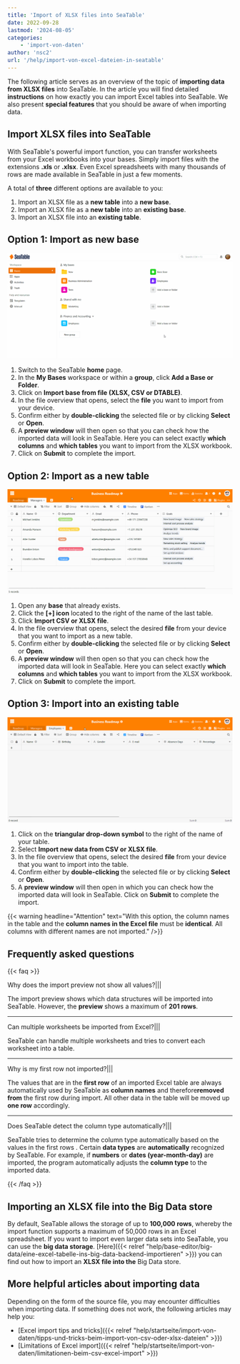 ```yaml
---
title: 'Import of XLSX files into SeaTable'
date: 2022-09-28
lastmod: '2024-08-05'
categories:
    - 'import-von-daten'
author: 'nsc2'
url: '/help/import-von-excel-dateien-in-seatable'
---
```


The following article serves as an overview of the topic of **importing data from XLSX files** into SeaTable. In the article you will find detailed **instructions** on how exactly you can import Excel tables into SeaTable. We also present **special features** that you should be aware of when importing data.

## Import XLSX files into SeaTable

With SeaTable's powerful import function, you can transfer worksheets from your Excel workbooks into your bases. Simply import files with the extensions **.xls** or **.xlsx**. Even Excel spreadsheets with many thousands of rows are made available in SeaTable in just a few moments.

A total of **three** different options are available to you:

1. Import an XLSX file as a **new table** into a **new base**.
2. Import an XLSX file as a **new table** into an **existing base**.
3. Import an XLSX file into an **existing table**.

## Option 1: Import as new base

![Importing an Excel file as a new base](images/Import-einer-Excel-Datei-als-neue-Base.gif)

1. Switch to the SeaTable **home** page.
2. In the **My Bases** workspace or within a **group**, click **Add a Base or Folder**.
3. Click on **Import base from file (XLSX, CSV or DTABLE)**.
4. In the file overview that opens, select the **file** you want to import from your device.
5. Confirm either by **double-clicking** the selected file or by clicking **Select** or **Open**.
6. A **preview window** will then open so that you can check how the imported data will look in SeaTable. Here you can select exactly **which columns** and **which tables** you want to import from the XLSX workbook.
7. Click on **Submit** to complete the import.

## Option 2: Import as a new table

![Importing an Excel file as a new table](images/Import-einer-Excel-Datei-als-neue-Tabelle.gif)

1. Open any **base** that already exists.
2. Click the **\[+\] icon** located to the right of the name of the last table.
3. Click **Import CSV or XLSX file**.
4. In the file overview that opens, select the desired **file** from your device that you want to import as a new table.
5. Confirm either by **double-clicking** the selected file or by clicking **Select** or **Open**.
6. A **preview window** will then open so that you can check how the imported data will look in SeaTable. Here you can select exactly **which columns** and **which tables** you want to import from the XLSX workbook.
7. Click on **Submit** to complete the import.

## Option 3: Import into an existing table

![Importing an Excel table into an existing table](images/Import-einer-Excel-Tabelle-in-eine-bestehende-Tabelle.gif)

1. Click on the **triangular drop-down symbol** to the right of the name of your table.
2. Select **Import new data from CSV or XLSX file**.
3. In the file overview that opens, select the desired **file** from your device that you want to import into the table.
4. Confirm either by **double-clicking** the selected file or by clicking **Select** or **Open**.
5. A **preview window** will then open in which you can check how the imported data will look in SeaTable. Click on **Submit** to complete the import.

{{< warning  headline="Attention"  text="With this option, the column names in the table and the **column names in the Excel file** must be **identical**. All columns with different names are not imported." />}}

## Frequently asked questions

{{< faq >}}

Why does the import preview not show all values?|||

The import preview shows which data structures will be imported into SeaTable. However, the **preview** shows a maximum of **201 rows**.

---

Can multiple worksheets be imported from Excel?|||

SeaTable can handle multiple worksheets and tries to convert each worksheet into a table.

---

Why is my first row not imported?|||

The values that are in the **first row** of an imported Excel table are always automatically used by SeaTable as **column names** and therefore**removed from** the first row during import. All other data in the table will be moved up **one row** accordingly.

---

Does SeaTable detect the column type automatically?|||

SeaTable tries to determine the column type automatically based on the values in the first rows . Certain **data types** are **automatically** recognized by SeaTable. For example, if **numbers** or **dates (year-month-day)** are imported, the program automatically adjusts the **column type** to the imported data.

{{< /faq >}}

## Importing an XLSX file into the Big Data store

By default, SeaTable allows the storage of up to **100,000 rows**, whereby the import function supports a maximum of 50,000 rows in an Excel spreadsheet. If you want to import even larger data sets into SeaTable, you can use the **big data storage**. [Here]({{< relref "help/base-editor/big-data/eine-excel-tabelle-ins-big-data-backend-importieren" >}}) you can find out how to import an **XLSX file into the** Big Data store.

## More helpful articles about importing data

Depending on the form of the source file, you may encounter difficulties when importing data. If something does not work, the following articles may help you:

- [Excel import tips and tricks]({{< relref "help/startseite/import-von-daten/tipps-und-tricks-beim-import-von-csv-oder-xlsx-dateien" >}})
- [Limitations of Excel import]({{< relref "help/startseite/import-von-daten/limitationen-beim-csv-excel-import" >}})
